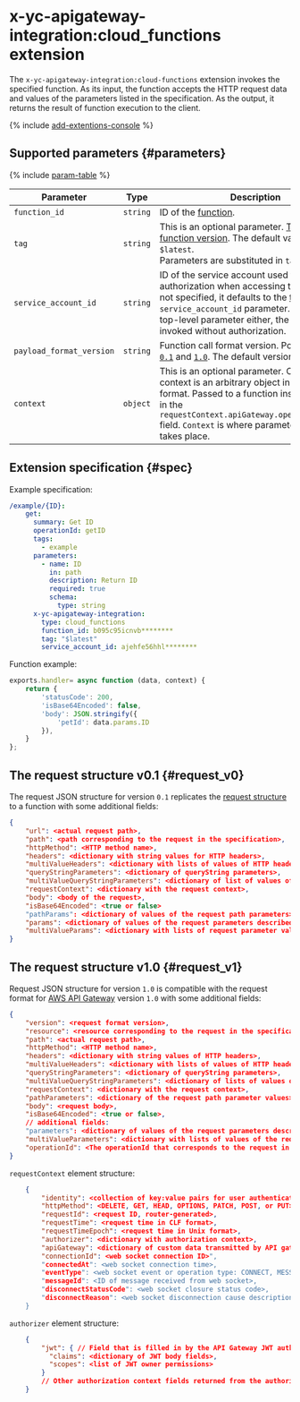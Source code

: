 # x-yc-apigateway-integration:cloud_functions extension

The `x-yc-apigateway-integration:cloud-functions` extension invokes the specified function. As its input, the function accepts the HTTP request data and values of the parameters listed in the specification. As the output, it returns the result of function execution to the client.

{% include [add-extentions-console](../../../_includes/api-gateway/add-extentions-console.md) %}

## Supported parameters {#parameters}

{% include [param-table](../../../_includes/api-gateway/parameters-table.md) %}

| Parameter | Type | Description |
----|----|----
| `function_id` | `string` | ID of the [function](../../../functions/concepts/function.md). |
| `tag` | `string` | This is an optional parameter. [Tag of the function version](../../../functions/concepts/function.md#tag). The default value is `$latest`.<br>Parameters are substituted in `tag`. |
| `service_account_id` | `string` | ID of the service account used for authorization when accessing the function. If not specified, it defaults to the [top-level](./index.md#top-level) `service_account_id` parameter. If there is no top-level parameter either, the function is invoked without authorization. |
| `payload_format_version` | `string` | Function call format version. Possible values: [`0.1`](#request_v0) and [`1.0`](#request_v1). The default version is [`0.1`](#request_v0). |
| `context` | `object` | This is an optional parameter. Operation context is an arbitrary object in `YAML` or `JSON` format. Passed to a function inside a [request](../../../functions/concepts/function-invoke.md#request) in the `requestContext.apiGateway.operationContext` field. `Context` is where parameter substitution takes place. |

## Extension specification {#spec}

Example specification:

```yaml
/example/{ID}:
    get:
      summary: Get ID
      operationId: getID
      tags:
        - example
      parameters:
        - name: ID
          in: path
          description: Return ID
          required: true
          schema:
            type: string
      x-yc-apigateway-integration:
        type: cloud_functions
        function_id: b095c95icnvb********
        tag: "$latest"
        service_account_id: ajehfe56hhl********
```

Function example:

```js
exports.handler= async function (data, context) {
    return {
        'statusCode': 200,
        'isBase64Encoded': false,
        'body': JSON.stringify({
            'petId': data.params.ID
        }),
    }
};
```

## The request structure v0.1 {#request_v0}

The request JSON structure for version `0.1` replicates the [request structure](../../../functions/concepts/function-invoke.md#request) to a function with some additional fields:

```json
{
    "url": <actual request path>,
    "path": <path corresponding to the request in the specification>,
    "httpMethod": <HTTP method name>,
    "headers": <dictionary with string values for HTTP headers>,
    "multiValueHeaders": <dictionary with lists of values of HTTP headers>,
    "queryStringParameters": <dictionary of queryString parameters>,
    "multiValueQueryStringParameters": <dictionary of list of values of queryString parameters>,
    "requestContext": <dictionary with the request context>,
    "body": <body of the request>,
    "isBase64Encoded": <true or false>
    "pathParams": <dictionary of values of the request path parameters>,
    "params": <dictionary of values of the request parameters described in the OpenAPI specification>,
    "multiValueParams": <dictionary with lists of request parameter values described in the OpenAPI specification>
}
```

## The request structure v1.0 {#request_v1}

Request JSON structure for version `1.0` is compatible with the request format for [AWS API Gateway](https://docs.aws.amazon.com/apigateway/latest/developerguide/http-api-develop-integrations-lambda.html#http-api-develop-integrations-lambda.proxy-format) version `1.0` with some additional fields:

```json
{
    "version": <request format version>,
    "resource": <resource corresponding to the request in the specification>,
    "path": <actual request path>,
    "httpMethod": <HTTP method name>,
    "headers": <dictionary with string values of HTTP headers>,
    "multiValueHeaders": <dictionary with lists of values of HTTP headers>,
    "queryStringParameters": <dictionary of queryString parameters>,
    "multiValueQueryStringParameters": <dictionary of lists of values of queryString parameters>,
    "requestContext": <dictionary with the request context>,
    "pathParameters": <dictionary of the request path parameter values>,
    "body": <request body>,
    "isBase64Encoded": <true or false>,
    // additional fields:
    "parameters": <dictionary of values of the request parameters described in the OpenAPI specification>,
    "multiValueParameters": <dictionary with lists of values of the request parameters described in the OpenAPI specification>,
    "operationId": <The operationId that corresponds to the request in the OpenAPI specification>
}
```

`requestContext` element structure:

```json
    {
        "identity": <collection of key:value pairs for user authentication>,
        "httpMethod": <DELETE, GET, HEAD, OPTIONS, PATCH, POST, or PUT>,
        "requestId": <request ID, router-generated>,
        "requestTime": <request time in CLF format>,
        "requestTimeEpoch": <request time in Unix format>,
        "authorizer": <dictionary with authorization context>,
        "apiGateway": <dictionary of custom data transmitted by API gateway for function call>,
        "connectionId": <web socket connection ID>",
        "connectedAt": <web socket connection time>,
        "eventType": <web socket event or operation type: CONNECT, MESSAGE, or DISCONNECT>,
        "messageId": <ID of message received from web socket>,
        "disconnectStatusCode": <web socket closure status code>,
        "disconnectReason": <web socket disconnection cause description in text format>
    }
```

`authorizer` element structure:
```json
    {
        "jwt": { // Field that is filled in by the API Gateway JWT authorizer. Contains data about the user and their permissions'
          "claims": <dictionary of JWT body fields>,
          "scopes": <list of JWT owner permissions>
        }
        // Other authorization context fields returned from the authorizer function
    }
```
